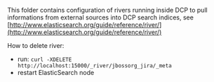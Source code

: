 This folder contains configuration of rivers running inside DCP to pull
informations from external sources into DCP search indices, 
see [http://www.elasticsearch.org/guide/reference/river/](http://www.elasticsearch.org/guide/reference/river/)

How to delete river:

- run: `curl -XDELETE http://localhost:15000/_river/jbossorg_jira/_meta`
- restart ElasticSearch node